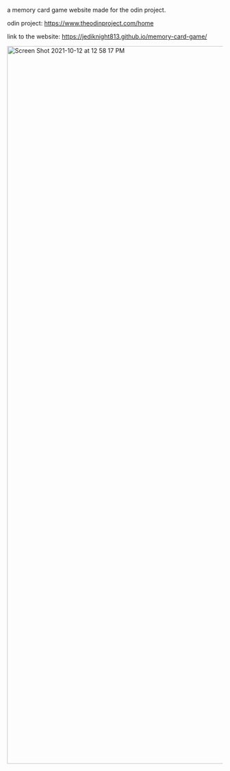 a memory card game website made for the odin project.

odin project: https://www.theodinproject.com/home

link to the website: https://jediknight813.github.io/memory-card-game/

<img width="1674" alt="Screen Shot 2021-10-12 at 12 58 17 PM" src="https://user-images.githubusercontent.com/17935336/137006079-8cff1946-3020-4fed-acf5-dda1f40e9702.png">
